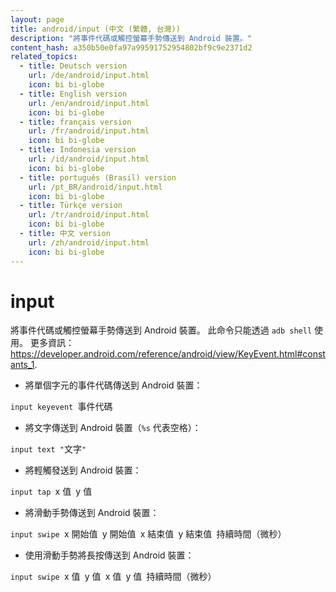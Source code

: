 ```yaml
---
layout: page
title: android/input (中文 (繁體, 台灣))
description: "將事件代碼或觸控螢幕手勢傳送到 Android 裝置。"
content_hash: a350b50e0fa97a99591752954802bf9c9e2371d2
related_topics:
  - title: Deutsch version
    url: /de/android/input.html
    icon: bi bi-globe
  - title: English version
    url: /en/android/input.html
    icon: bi bi-globe
  - title: français version
    url: /fr/android/input.html
    icon: bi bi-globe
  - title: Indonesia version
    url: /id/android/input.html
    icon: bi bi-globe
  - title: português (Brasil) version
    url: /pt_BR/android/input.html
    icon: bi bi-globe
  - title: Türkçe version
    url: /tr/android/input.html
    icon: bi bi-globe
  - title: 中文 version
    url: /zh/android/input.html
    icon: bi bi-globe
---
```

# input

將事件代碼或觸控螢幕手勢傳送到 Android 裝置。
此命令只能透過 `adb shell` 使用。
更多資訊：<https://developer.android.com/reference/android/view/KeyEvent.html#constants_1>.

- 將單個字元的事件代碼傳送到 Android 裝置：

`input keyevent `<span class="tldr-var badge badge-pill bg-dark-lm bg-white-dm text-white-lm text-dark-dm font-weight-bold">事件代碼</span>

- 將文字傳送到 Android 裝置（`%s` 代表空格）：

`input text "`<span class="tldr-var badge badge-pill bg-dark-lm bg-white-dm text-white-lm text-dark-dm font-weight-bold">文字</span>`"`

- 將輕觸發送到 Android 裝置：

`input tap `<span class="tldr-var badge badge-pill bg-dark-lm bg-white-dm text-white-lm text-dark-dm font-weight-bold">x 值</span>` `<span class="tldr-var badge badge-pill bg-dark-lm bg-white-dm text-white-lm text-dark-dm font-weight-bold">y 值</span>

- 將滑動手勢傳送到 Android 裝置：

`input swipe `<span class="tldr-var badge badge-pill bg-dark-lm bg-white-dm text-white-lm text-dark-dm font-weight-bold">x 開始值</span>` `<span class="tldr-var badge badge-pill bg-dark-lm bg-white-dm text-white-lm text-dark-dm font-weight-bold">y 開始值</span>` `<span class="tldr-var badge badge-pill bg-dark-lm bg-white-dm text-white-lm text-dark-dm font-weight-bold">x 結束值</span>` `<span class="tldr-var badge badge-pill bg-dark-lm bg-white-dm text-white-lm text-dark-dm font-weight-bold">y 結束值</span>` `<span class="tldr-var badge badge-pill bg-dark-lm bg-white-dm text-white-lm text-dark-dm font-weight-bold">持續時間（微秒）</span>

- 使用滑動手勢將長按傳送到 Android 裝置：

`input swipe `<span class="tldr-var badge badge-pill bg-dark-lm bg-white-dm text-white-lm text-dark-dm font-weight-bold">x 值</span>` `<span class="tldr-var badge badge-pill bg-dark-lm bg-white-dm text-white-lm text-dark-dm font-weight-bold">y 值</span>` `<span class="tldr-var badge badge-pill bg-dark-lm bg-white-dm text-white-lm text-dark-dm font-weight-bold">x 值</span>` `<span class="tldr-var badge badge-pill bg-dark-lm bg-white-dm text-white-lm text-dark-dm font-weight-bold">y 值</span>` `<span class="tldr-var badge badge-pill bg-dark-lm bg-white-dm text-white-lm text-dark-dm font-weight-bold">持續時間（微秒）</span>

